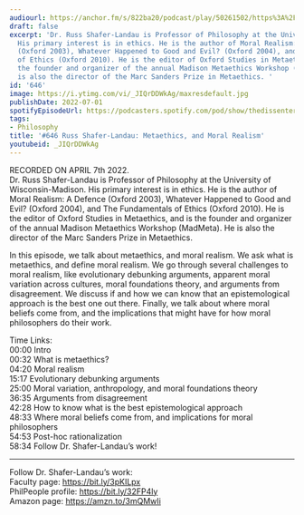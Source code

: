 ```yaml
---
audiourl: https://anchor.fm/s/822ba20/podcast/play/50261502/https%3A%2F%2Fd3ctxlq1ktw2nl.cloudfront.net%2Fstaging%2F2022-3-7%2F0bbf84dd-e194-0de8-51ec-dd15ae803ca4.m4a
draft: false
excerpt: 'Dr. Russ Shafer-Landau is Professor of Philosophy at the University of Wisconsin-Madison.
  His primary interest is in ethics. He is the author of Moral Realism: A Defence
  (Oxford 2003), Whatever Happened to Good and Evil? (Oxford 2004), and The Fundamentals
  of Ethics (Oxford 2010). He is the editor of Oxford Studies in Metaethics, and is
  the founder and organizer of the annual Madison Metaethics Workshop (MadMeta). He
  is also the director of the Marc Sanders Prize in Metaethics. '
id: '646'
image: https://i.ytimg.com/vi/_JIQrDDWkAg/maxresdefault.jpg
publishDate: 2022-07-01
spotifyEpisodeUrl: https://podcasters.spotify.com/pod/show/thedissenter/episodes/646-Russ-Shafer-Landau-Metaethics--and-Moral-Realism-e1gsc1u
tags:
- Philosophy
title: '#646 Russ Shafer-Landau: Metaethics, and Moral Realism'
youtubeid: _JIQrDDWkAg
---
```

<div class="timelinks">

RECORDED ON APRIL 7th 2022.  
Dr. Russ Shafer-Landau is Professor of Philosophy at the University of Wisconsin-Madison. His primary interest is in ethics. He is the author of Moral Realism: A Defence (Oxford 2003), Whatever Happened to Good and Evil? (Oxford 2004), and The Fundamentals of Ethics (Oxford 2010). He is the editor of Oxford Studies in Metaethics, and is the founder and organizer of the annual Madison Metaethics Workshop (MadMeta). He is also the director of the Marc Sanders Prize in Metaethics. 

In this episode, we talk about metaethics, and moral realism. We ask what is metaethics, and define moral realism. We go through several challenges to moral realism, like evolutionary debunking arguments, apparent moral variation across cultures, moral foundations theory, and arguments from disagreement. We discuss if and how we can know that an epistemological approach is the best one out there. Finally, we talk about where moral beliefs come from, and the implications that might have for how moral philosophers do their work.

Time Links:  
<time>00:00</time> Intro  
<time>00:32</time> What is metaethics?  
<time>04:20</time> Moral realism  
<time>15:17</time> Evolutionary debunking arguments  
<time>25:00</time> Moral variation, anthropology, and moral foundations theory  
<time>36:35</time> Arguments from disagreement  
<time>42:28</time> How to know what is the best epistemological approach  
<time>48:33</time> Where moral beliefs come from, and implications for moral philosophers  
<time>54:53</time> Post-hoc rationalization  
<time>58:34</time> Follow Dr. Shafer-Landau’s work!

---

Follow Dr. Shafer-Landau’s work:  
Faculty page: https://bit.ly/3pKILpx  
PhilPeople profile: https://bit.ly/32FP4ly  
Amazon page: https://amzn.to/3mQMwIi
</div>

